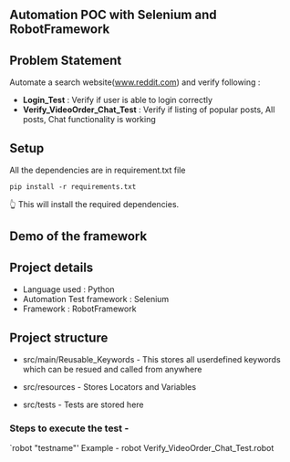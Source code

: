 ## Automation POC with Selenium and RobotFramework

## Problem Statement

Automate a search website(www.reddit.com) and verify following :

* **Login_Test** : Verify if user is able to login correctly
* **Verify_VideoOrder_Chat_Test** : Verify if listing of popular posts, All posts, Chat functionality is working

## Setup

All the dependencies are in requirement.txt file

`pip install -r requirements.txt`

:point_up_2: This will install the required dependencies.

## Demo of the framework 

## Project details

* Language used : Python
* Automation Test framework : Selenium
* Framework : RobotFramework

## Project structure

* src/main/Reusable_Keywords - This stores all userdefined keywords which can be resued and called from anywhere

* src/resources - Stores Locators and Variables

* src/tests - Tests are stored here

### Steps to execute the test -

`robot "testname"'
Example - robot Verify_VideoOrder_Chat_Test.robot 

